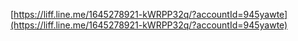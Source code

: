 [https://liff.line.me/1645278921-kWRPP32q/?accountId=945yawte](https://liff.line.me/1645278921-kWRPP32q/?accountId=945yawte)

